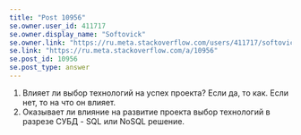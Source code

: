 ```yaml
---
title: "Post 10956"
se.owner.user_id: 411717
se.owner.display_name: "Softovick"
se.owner.link: "https://ru.meta.stackoverflow.com/users/411717/softovick"
se.link: "https://ru.meta.stackoverflow.com/a/10956"
se.post_id: 10956
se.post_type: answer
---
```

<ol>
<li>Влияет ли выбор технологий на успех проекта? Если да, то как. Если нет, то на что он влияет.</li>
<li>Оказывает ли влияние на развитие проекта выбор технологий в разрезе СУБД - SQL или NoSQL решение.</li>
</ol>

